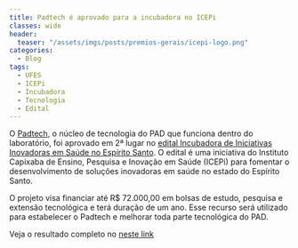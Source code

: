 ```yaml
---
title: Padtech é aprovado para a incubadora no ICEPi
classes: wide
header:
  teaser: "/assets/imgs/posts/premios-gerais/icepi-logo.png"
categories:
  - Blog
tags:
  - UFES
  - ICEPi
  - Incubadora
  - Tecnologia
  - Edital
---
```


O [Padtech](/padtech), o núcleo de tecnologia do PAD que funciona dentro do laboratório, foi aprovado em 2ª lugar no [edital Incubadora de Iniciativas Inovadoras em Saúde no Espírito Santo](https://icepi.es.gov.br/incubadora). O edital é uma iniciativa do Instituto Capixaba de Ensino, Pesquisa e Inovação em Saúde (ICEPi) para fomentar o desenvolvimento de soluções inovadoras em saúde no estado do Espírito Santo.

O projeto visa financiar até R$ 72.000,00 em bolsas de estudo, pesquisa e extensão tecnológica e terá duração de um ano. Esse recurso será utilizado para estabelecer o Padtech e melhorar toda parte tecnológica do PAD.


Veja o resultado completo no [neste link](https://icepi.es.gov.br/Media/ICEPi/Arquivos-ICEPi/incubadora/INCUBADORA%20FASE%20II%20-%20Resultado%20Final_27.06.2022.pdf)